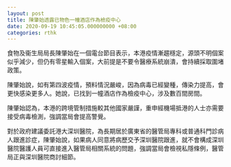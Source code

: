 ```yaml
---
layout: post
title: 陳肇始透露已物色一幢酒店作為檢疫中心
date: 2020-09-19 10:45:05.000000000 +08:00
categories: rthk
---
```


食物及衞生局局長陳肇始在一個電台節目表示，本港疫情漸趨穩定，源頭不明個案似乎減少，但仍有零星輸入個案，大前提是不要令醫療系統崩潰，會持續採取圍堵政策。

陳肇始說，如有第四波疫情，預料情況嚴峻，因為病毒已經變種，傳染力提高，會更快感染更多人。她說，已找到一幢酒店作為檢疫中心，涉及數百間房間。

陳肇始認為，本港的跨境管制措施較其他國家嚴謹，重申經機場抵港的人士亦需要接受病毒檢測，強調當局會提高警覺。

對於政府建議委託港大深圳醫院，為長期居於廣東省的醫管局專科或普通科門診病人跟進診症，陳肇始說，如果病人同意將病歷交予深圳醫院跟進，就不會構成深圳醫院醫護人員可直接進入醫管局相關系統的問題，強調當局會檢視私隱條例，醫管局正與深圳醫院商討細節。
